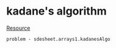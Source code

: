 # kadane's algorithm

[Resource](https://www.geeksforgeeks.org/largest-sum-contiguous-subarray/)

    problem - sdesheet.arrays1.kadanesAlgo

